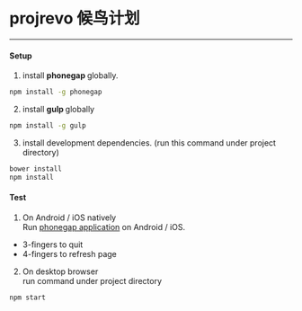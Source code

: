 # projrevo 候鸟计划
---
#### Setup  
1. install <strong> phonegap </strong> globally.

```sh
npm install -g phonegap
```  

2. install <strong> gulp </strong> globally  

```sh
npm install -g gulp
```  

3. install development dependencies. (run this command under project directory)

```sh
bower install
npm install  
```  

#### Test
1. On Android / iOS natively  
Run [phonegap application](http://app.phonegap.com) on Android / iOS.  
  * 3-fingers to quit
  * 4-fingers to refresh page
2. On desktop browser  
run command under project directory
```sh
npm start
```
